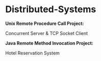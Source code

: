 # Distributed-Systems
<b>Unix Remote Procedure Call Project:</b>

Concurrent Server & TCP Socket Client

<b>Java Remote Method Invocation Project:</b>

Hotel Reservation System
